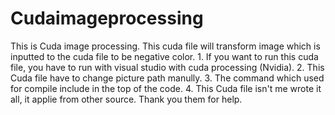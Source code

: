 # Cudaimageprocessing

This is Cuda image processing. This cuda file will transform image which is inputted to the cuda file to be negative color.
    1. If you want to run this cuda file, you have to run with visual studio with cuda processing (Nvidia).
    2. This Cuda file have to change picture path manully.
    3. The command which used for compile include in the top of the code.
    4. This Cuda file isn't me wrote it all, it applie from other source. Thank you them for help.
